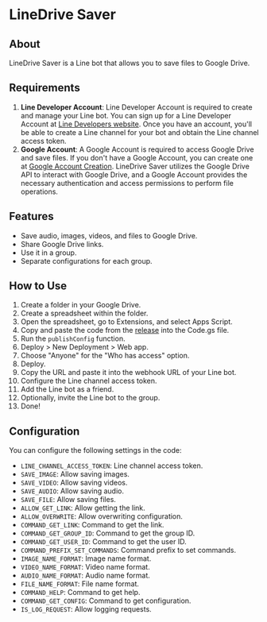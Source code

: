 # LineDrive Saver

## About

LineDrive Saver is a Line bot that allows you to save files to Google Drive.

## Requirements

1. **Line Developer Account**: Line Developer Account is required to create and manage your Line bot. You can sign up for a Line Developer Account at [Line Developers website](https://developers.line.biz/en/). Once you have an account, you'll be able to create a Line channel for your bot and obtain the Line channel access token.
2. **Google Account**: A Google Account is required to access Google Drive and save files. If you don't have a Google Account, you can create one at [Google Account Creation](https://accounts.google.com/signup). LineDrive Saver utilizes the Google Drive API to interact with Google Drive, and a Google Account provides the necessary authentication and access permissions to perform file operations.

## Features

- Save audio, images, videos, and files to Google Drive.
- Share Google Drive links.
- Use it in a group.
- Separate configurations for each group.

## How to Use

1. Create a folder in your Google Drive.
2. Create a spreadsheet within the folder.
3. Open the spreadsheet, go to Extensions, and select Apps Script.
4. Copy and paste the code from the [release](https://github.com/Plong-Wasin/line-drive-saver/releases/) into the Code.gs file.
5. Run the `publishConfig` function.
6. Deploy > New Deployment > Web app.
7. Choose "Anyone" for the "Who has access" option.
8. Deploy.
9. Copy the URL and paste it into the webhook URL of your Line bot.
10. Configure the Line channel access token.
11. Add the Line bot as a friend.
12. Optionally, invite the Line bot to the group.
13. Done!

## Configuration

You can configure the following settings in the code:

- `LINE_CHANNEL_ACCESS_TOKEN`: Line channel access token.
- `SAVE_IMAGE`: Allow saving images.
- `SAVE_VIDEO`: Allow saving videos.
- `SAVE_AUDIO`: Allow saving audio.
- `SAVE_FILE`: Allow saving files.
- `ALLOW_GET_LINK`: Allow getting the link.
- `ALLOW_OVERWRITE`: Allow overwriting configuration.
- `COMMAND_GET_LINK`: Command to get the link.
- `COMMAND_GET_GROUP_ID`: Command to get the group ID.
- `COMMAND_GET_USER_ID`: Command to get the user ID.
- `COMMAND_PREFIX_SET_COMMANDS`: Command prefix to set commands.
- `IMAGE_NAME_FORMAT`: Image name format.
- `VIDEO_NAME_FORMAT`: Video name format.
- `AUDIO_NAME_FORMAT`: Audio name format.
- `FILE_NAME_FORMAT`: File name format.
- `COMMAND_HELP`: Command to get help.
- `COMMAND_GET_CONFIG`: Command to get configuration.
- `IS_LOG_REQUEST`: Allow logging requests.
